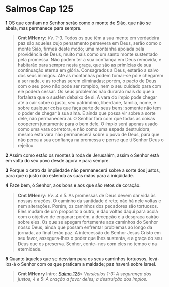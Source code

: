 # Salmos Cap 125

**1** 	OS que confiam no Senhor serão como o monte de Sião, que não se abala, mas permanece para sempre.

> **Cmt MHenry**: *Vv. 1-3.* Todos os que têm a sua mente em verdadeira paz são aqueles cujo pensamento persevera em Deus, serão como o monte Sião, firmes deste modo; uma montanha apoiada pela providência de Deus, muito mais como um santo monte sustentado pela promessa. Não podem ter a sua confiança em Deus removida, e habitarão para sempre nesta graça, que são as primícias de sua continuação eterna em glória. Consagrados a Deus, estarão a salvo dos seus inimigos. Até as montanhas podem tomar-se pó e chegarem a ser nada, e as rochas serem eliminadas; porém, o pacto de Deus com o seu povo não pode ser rompido, nem o seu cuidado para com ele poderá cessar. Os seus problemas não durarão mais do que a fortaleza que o sustém debaixo de si. A vara do ímpio pode chegar até a cair sobre o justo, seu patrimônio, liberdade, família, nome, e sobre qualquer coisa que faça parte de seus bens; somente não tem o poder de chegar à sua alma. E ainda que possa vir sobre a sorte dele, não permanecerá aí. O Senhor fará com que todas as coisas cooperem juntamente para o bem dele. O ímpio será apenas usado como uma vara corretora, e não como uma espada destruidora; mesmo esta vara não permanecerá sobre o povo de Deus, para que não perca a sua confiança na promessa e pense que ti Senhor Deus o rejeitou.

**2** 	Assim como estão os montes à roda de Jerusalém, assim o Senhor está em volta do seu povo desde agora e para sempre.

**3** 	Porque o cetro da impiedade não permanecerá sobre a sorte dos justos, para que o justo não estenda as suas mãos para a iniqüidade.

**4** 	Faze bem, ó Senhor, aos bons e aos que são retos de coração.

> **Cmt MHenry**: *Vv. 4 e 5.* As promessas de Deus devem dar vida às nossas orações. O caminho da santidade é reto; não há nele voltas e nem alterações. Porém, os caminhos dos pecadores são tortuosos. Eles mudam de um propósito a outro, e dão voltas daqui para acolá com o objetivo de enganar; porém, a decepção e a desgraça cairão sobre eles. Os que se apegam fortemente aos caminhos do Senhor nosso Deus, ainda que possam enfrentar problemas ao longo da jornada, ao final terão paz. A intercessão do Senhor Jesus Cristo em seu favor, assegura-lhes o poder que lhes sustenta, e a graça do seu Deus que os preserva. Senhor, conte- nos com eles no tempo e na eternidade.

**5** 	Quanto àqueles que se desviam para os seus caminhos tortuosos, levá-los-á o Senhor com os que praticam a maldade; paz haverá sobre Israel.


> **Cmt MHenry** Intro: *[Salmo 125](../19A-Sl/125.md#0)*> *Versículos 1-3: A segurança dos justos; 4 e 5: A oração a favor deles; a destruição dos ímpios.*
